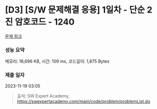 # [D3] [S/W 문제해결 응용] 1일차 - 단순 2진 암호코드 - 1240 

[문제 링크](https://swexpertacademy.com/main/code/problem/problemDetail.do?contestProbId=AV15FZuqAL4CFAYD) 

### 성능 요약

메모리: 18,696 KB, 시간: 109 ms, 코드길이: 1,875 Bytes

### 제출 일자

2023-11-19 03:05



> 출처: SW Expert Academy, https://swexpertacademy.com/main/code/problem/problemList.do